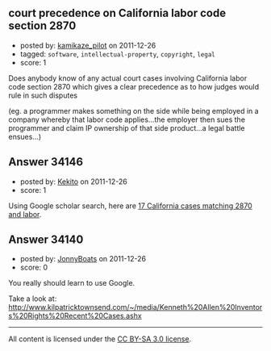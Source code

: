 ## court precedence on California labor code section 2870

- posted by: [kamikaze_pilot](https://stackexchange.com/users/-1/6768-kamikaze-pilot) on 2011-12-26
- tagged: `software`, `intellectual-property`, `copyright`, `legal`
- score: 1

Does anybody know of any actual court cases involving California labor code section 2870 which gives a clear precedence as to how judges would rule in such disputes 

(eg. a programmer makes something on the side while being employed in a company whereby that labor code applies...the employer then sues the programmer and claim IP ownership of that side product...a legal battle ensues...)


## Answer 34146

- posted by: [Kekito](https://stackexchange.com/users/-1/5898-kekito) on 2011-12-26
- score: 1

<p>Using Google scholar search, here are <a href="http://scholar.google.com/scholar?as_q=2870%20labor&amp;num=10&amp;as_epq=&amp;as_oq=&amp;as_eq=&amp;as_occt=any&amp;as_sauthors=&amp;as_publication=&amp;as_ylo=&amp;as_yhi=&amp;as_sdtf=&amp;as_sdt=4&amp;as_sdts=5&amp;btnG=Search%20Scholar&amp;hl=en" rel="nofollow">17 California cases matching 2870 and labor</a>.</p>



## Answer 34140

- posted by: [JonnyBoats](https://stackexchange.com/users/-1/3100-jonnyboats) on 2011-12-26
- score: 0

<p>You really should learn to use Google.</p>

<p>Take a look at: <a href="http://www.kilpatricktownsend.com/~/media/Kenneth%20Allen%20Inventors%20Rights%20Recent%20Cases.ashx" rel="nofollow">http://www.kilpatricktownsend.com/~/media/Kenneth%20Allen%20Inventors%20Rights%20Recent%20Cases.ashx</a></p>




---

All content is licensed under the [CC BY-SA 3.0 license](https://creativecommons.org/licenses/by-sa/3.0/).
